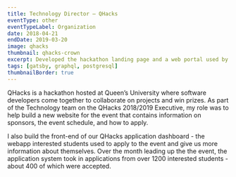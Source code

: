```yaml
---
title: Technology Director – QHacks
eventType: other
eventTypeLabel: Organization
date: 2018-04-21
endDate: 2019-03-20
image: qhacks
thumbnail: qhacks-crown
excerpt: Developed the hackathon landing page and a web portal used by over 1,800 students to apply.
tags: [gatsby, graphql, postgresql]
thumbnailBorder: true
---
```


QHacks is a hackathon hosted at Queen’s University where software developers come together to collaborate on projects and win prizes. As part of the Technology team on the QHacks 2018/2019 Executive, my role was to help build a new website for the event that contains information on sponsors, the event schedule, and how to apply.

I also build the front-end of our QHacks application dashboard - the webapp interested students used to apply to the event and give us more information about themselves. Over the month leading up the the event, the application system took in applications from over 1200 interested students - about 400 of which were accepted.
